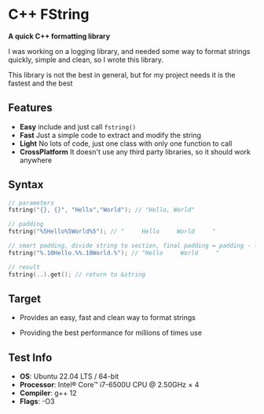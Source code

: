 # C++ FString
**A quick C++ formatting library**

I was working on a logging library, and needed some way to format strings quickly, simple and clean, so I wrote this library.

This library is not the best in general, but for my project needs it is the fastest and the best

## Features
- **Easy**  include and just call `fstring()`
- **Fast**  Just a simple code to extract and modify the string
- **Light** No lots of code, just one class with only one function to call
- **CrossPlatform** It doesn't use any third party libraries, so it should work anywhere

## Syntax
```cpp
// parameters
fstring("{}, {}", "Hello","World"); // "Hello, World"

// padding
fstring("%5Hello%5World%5"); // "     Hello     World     "

// smart padding, divide string to section, final padding = padding - length of section
fstring("%.10Hello.%%.10World.%"); // "Hello     World     "

// result
fstring(..).get(); // return to &string
```

## Target
- Provides an easy, fast and clean way to format strings

- Providing the best performance for millions of times use

## Test Info
- **OS**: Ubuntu 22.04 LTS / 64-bit
- **Processor**: Intel® Core™ i7-6500U CPU @ 2.50GHz × 4
- **Compiler**: g++ 12
- **Flags**: -O3
